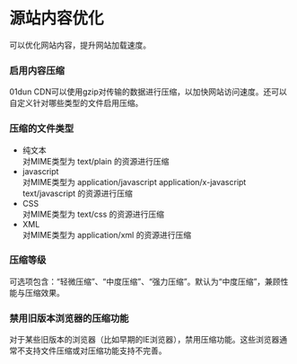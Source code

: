 # 源站内容优化

可以优化网站内容，提升网站加载速度。

### 启用内容压缩

01dun CDN可以使用gzip对传输的数据进行压缩，以加快网站访问速度。还可以自定义针对哪些类型的文件启用压缩。

### 压缩的文件类型

* 纯文本\
  对MIME类型为 text/plain 的资源进行压缩
* javascript\
  对MIME类型为 application/javascript application/x-javascript text/javascript 的资源进行压缩
* CSS\
  对MIME类型为 text/css 的资源进行压缩
* XML\
  对MIME类型为 application/xml 的资源进行压缩

### 压缩等级

可选项包含：“轻微压缩”、“中度压缩”、“强力压缩”。默认为“中度压缩”，兼顾性能与压缩效果。

### 禁用旧版本浏览器的压缩功能

对于某些旧版本的浏览器（比如早期的IE浏览器），禁用压缩功能。这些浏览器通常不支持文件压缩或对压缩功能支持不完善。

